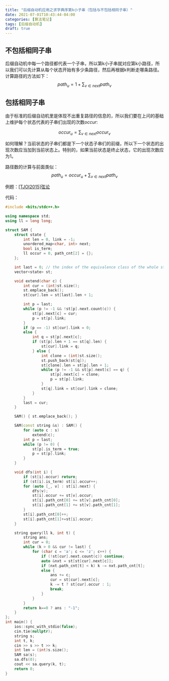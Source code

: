 ```yaml
---
title: "后缀自动机应用之求字典序第k小子串（包括与不包括相同子串）"
date: 2021-07-01T10:43:44-04:00
categories: [算法笔记]
tags: [后缀自动机]
draft: true
---
```


<!--more-->

## 不包括相同子串

后缀自动机中每一个路径都代表一个子串，所以第k小子串就对应第k小路径，所以我们可以先计算从每个状态开始有多少条路径，然后再根据k判断走哪条路径。计算路径的方法如下：
$$path_u=1+\sum_{v\in next}path_v$$

## 包括相同子串

由于标准的后缀自动机里是体现不出重复路径的信息的，所以我们要在上问的基础上维护每个状态代表的子串们出现的次数$occur$:

$$occur_u=\sum_{v\in next}occur_v$$

如何理解？当前状态的子串们都是下一个状态子串们的前缀，所以下一个状态的出现次数应当加到当前状态上。特别的，如果当前状态是终止状态，它的出现次数应为1。

路径数的计算与前面类似：
$$path_u=occur_u+\sum_{v\in next}path_v$$

例题：[[TJOI2015]弦论](https://www.luogu.com.cn/problem/P3975)

代码：

```cpp
#include <bits/stdc++.h>

using namespace std;
using ll = long long;

struct SAM {
    struct state {
        int len = 0, link = -1;
        unordered_map<char, int> next;
        bool is_term;
        ll occur = 0, path_cnt[2] = {};
    };

    int last = 0; // the index of the equivalence class of the whole string
    vector<state> st;

    void extend(char c) {
        int cur = (int)st.size();
        st.emplace_back();
        st[cur].len = st[last].len + 1;

        int p = last;
        while (p != -1 && !st[p].next.count(c)) {
            st[p].next[c] = cur;
            p = st[p].link;
        }
        if (p == -1) st[cur].link = 0;
        else {
            int q = st[p].next[c];
            if (st[p].len + 1 == st[q].len) {
                st[cur].link = q;
            } else {
                int clone = (int)st.size();
                st.push_back(st[q]);
                st[clone].len = st[p].len + 1;
                while (p != -1 && st[p].next[c] == q) {
                    st[p].next[c] = clone;
                    p = st[p].link;
                }
                st[q].link = st[cur].link = clone;
            }
        }
        last = cur;
    }

    SAM() { st.emplace_back(); }

    SAM(const string &s) : SAM() {
        for (auto c : s)
            extend(c);
        int p = last;
        while (p != 0) {
            st[p].is_term = true;
            p = st[p].link;
        }
    }

    void dfs(int i) {
        if (st[i].occur) return;
        if (st[i].is_term) st[i].occur++;
        for (auto [_, v] : st[i].next) {
            dfs(v);
            st[i].occur += st[v].occur;
            st[i].path_cnt[0] += st[v].path_cnt[0];
            st[i].path_cnt[1] += st[v].path_cnt[1];
        }
        st[i].path_cnt[0]++;
        st[i].path_cnt[1]+=st[i].occur;
    }

    string query(ll k, int t) {
        string ans;
        int cur = 0;
        while (k > 0 && cur != last) {
            for (char c = 'a'; c <= 'z'; c++) {
                if (!st[cur].next.count(c)) continue;
                auto &nxt = st[st[cur].next[c]];
                if (nxt.path_cnt[t] < k) k -= nxt.path_cnt[t];
                else {
                    ans += c;
                    cur = st[cur].next[c];
                    k -= t ? st[cur].occur : 1;
                    break;
                }
            }
        }
        return k==0 ? ans : "-1";
    }
};
int main() {
    ios::sync_with_stdio(false);
    cin.tie(nullptr);
    string s;
    int t, k;
    cin >> s >> t >> k;
    int len = (int)s.size();
    SAM sa(s);
    sa.dfs(0);
    cout << sa.query(k, t);
    return 0;
}
```
